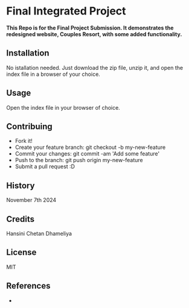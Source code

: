 # Final Integrated Project
**This Repo is for the Final Project Submission. It demonstrates the redesigned website, Couples Resort, with some added functionality.**

## Installation
No istallation needed. Just download the zip file, unzip it, and open the index file in a browser of your choice.

## Usage
Open the index file in your browser of choice.

## Contribuing
- Fork it!
- Create your feature branch: git checkout -b my-new-feature
- Commit your changes: git commit -am 'Add some feature'
- Push to the branch: git push origin my-new-feature
- Submit a pull request :D

## History
November 7th 2024

## Credits
Hansini Chetan Dhameliya

## License
MIT

## References

- 


